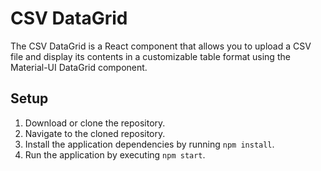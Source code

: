 # CSV DataGrid

The CSV DataGrid is a React component that allows you to upload a CSV file and display its contents in a customizable table format using the Material-UI DataGrid component.

## Setup

1. Download or clone the repository.
2. Navigate to the cloned repository.
3. Install the application dependencies by running `npm install`.
4. Run the application by executing `npm start`.


